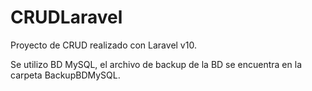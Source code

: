 # CRUDLaravel
Proyecto de CRUD realizado con Laravel v10.

Se utilizo BD MySQL, el archivo de backup de la BD se encuentra en la carpeta BackupBDMySQL. 
